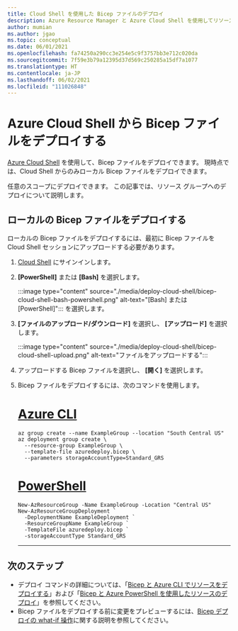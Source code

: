```yaml
---
title: Cloud Shell を使用した Bicep ファイルのデプロイ
description: Azure Resource Manager と Azure Cloud Shell を使用してリソースを Azure にデプロイします。 リソースは Bicep ファイルに定義されています。
author: mumian
ms.author: jgao
ms.topic: conceptual
ms.date: 06/01/2021
ms.openlocfilehash: fa74250a290cc3e254e5c9f3757bb3e712c020da
ms.sourcegitcommit: 7f59e3b79a12395d37d569c250285a15df7a1077
ms.translationtype: HT
ms.contentlocale: ja-JP
ms.lasthandoff: 06/02/2021
ms.locfileid: "111026848"
---
```

# <a name="deploy-bicep-files-from-azure-cloud-shell"></a>Azure Cloud Shell から Bicep ファイルをデプロイする

[Azure Cloud Shell](../../cloud-shell/overview.md) を使用して、Bicep ファイルをデプロイできます。 現時点では、Cloud Shell からのみローカル Bicep ファイルをデプロイできます。

任意のスコープにデプロイできます。 この記事では、リソース グループへのデプロイについて説明します。

## <a name="deploy-local-bicep-file"></a>ローカルの Bicep ファイルをデプロイする

ローカルの Bicep ファイルをデプロイするには、最初に Bicep ファイルを Cloud Shell セッションにアップロードする必要があります。

1. [Cloud Shell](https://shell.azure.com) にサインインします。
1. **[PowerShell]** または **[Bash]** を選択します。

    :::image type="content" source="./media/deploy-cloud-shell/bicep-cloud-shell-bash-powershell.png" alt-text="[Bash] または [PowerShell]"::: を選択します。

1. **[ファイルのアップロード/ダウンロード]** を選択し、 **[アップロード]** を選択します。

    :::image type="content" source="./media/deploy-cloud-shell/bicep-cloud-shell-upload.png" alt-text="ファイルをアップロードする":::

1. アップロードする Bicep ファイルを選択し、 **[開く]** を選択します。
1. Bicep ファイルをデプロイするには、次のコマンドを使用します。

   # <a name="azure-cli"></a>[Azure CLI](#tab/azure-cli)

   ```azurecli-interactive
   az group create --name ExampleGroup --location "South Central US"
   az deployment group create \
     --resource-group ExampleGroup \
     --template-file azuredeploy.bicep \
     --parameters storageAccountType=Standard_GRS
   ```

   # <a name="powershell"></a>[PowerShell](#tab/azure-powershell)

   ```azurepowershell-interactive
   New-AzResourceGroup -Name ExampleGroup -Location "Central US"
   New-AzResourceGroupDeployment `
     -DeploymentName ExampleDeployment `
     -ResourceGroupName ExampleGroup `
     -TemplateFile azuredeploy.bicep `
     -storageAccountType Standard_GRS
   ```

   ---

## <a name="next-steps"></a>次のステップ

- デプロイ コマンドの詳細については、「[Bicep と Azure CLI でリソースをデプロイする](deploy-cli.md)」および「[Bicep と Azure PowerShell を使用したリソースのデプロイ](deploy-powershell.md)」を参照してください。
- Bicep ファイルをデプロイする前に変更をプレビューするには、[Bicep デプロイの what-if 操作](./deploy-what-if.md)に関する説明を参照してください。
